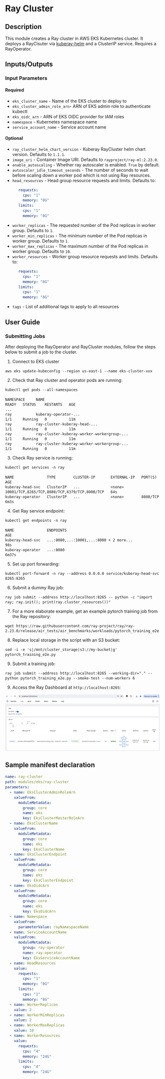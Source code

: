 # Ray Cluster

## Description

This module creates a Ray cluster in AWS EKS Kubernetes cluster. It deploys a RayClsuter via [kuberay-helm](https://github.com/ray-project/kuberay-helm) and a ClusterIP service. Requires a RayOperator.

## Inputs/Outputs

### Input Parameters

#### Required

- `eks_cluster_name` - Name of the EKS cluster to deploy to
- `eks_cluster_admin_role_arn`- ARN of EKS admin role to authenticate kubectl
- `eks_oidc_arn` - ARN of EKS OIDC provider for IAM roles
- `namespace` - Kubernetes namespace name
- `service_account_name` - Service account name

#### Optional

- `ray_cluster_helm_chart_version` - Kuberay RayCluster helm chart version. Defaults to `1.1.1`.
- `image_uri` - Container Image URI. Defaults to `rayproject/ray-ml:2.23.0`.
- `enable_autoscaling` - Whether ray autoscaler is enabled. `True` by default.
- `autoscaler_idle_timeout_seconds` -  The number of seconds to wait before scaling down a worker pod which is not using Ray resources.
- `head_resources` - Head group resource requests and limits. Defaults to:
```yaml
      requests:
        cpu: "1"
        memory: "8G"
      limits:
        cpu: "1"
        memory: "8G"
```
- `worker_replicas` - The requested number of the Pod replicas in worker group. Defaults to `1`.
- `worker_min_replicas` - The minimum number of the Pod replicas in worker group. Defaults to `1`.
- `worker_max_replicas` - The maximum number of the Pod replicas in worker group. Defaults to `10`.
- `worker_resources` - Worker group resource requests and limits. Defaults to:
```yaml
      requests:
        cpu: "1"
        memory: "8G"
      limits:
        cpu: "1"
        memory: "8G"
```
- `tags` - List of additional tags to apply to all resources

## User Guide

### Submitting Jobs

After deploying the RayOperator and RayCluster modules, follow the steps below to submit a job to the cluster.

1. Connect to EKS cluster
```
aws eks update-kubeconfig --region us-east-1 --name eks-cluster-xxx
```

2. Check that Ray cluster and operator pods are running:

```
kubectl get pods --all-namespaces

NAMESPACE     NAME                                                        READY   STATUS    RESTARTS   AGE
...
ray           kuberay-operator-...                                        1/1     Running   0          11m
ray           ray-cluster-kuberay-head-...                                1/1     Running   0          11m
ray           ray-cluster-kuberay-worker-workergroup-...                  1/1     Running   0          11m
ray           ray-cluster-kuberay-worker-workergroup-...                  1/1     Running   0          11m
```

3. Check Ray service is running:

```
kubectl get services -n ray

NAME               TYPE        CLUSTER-IP       EXTERNAL-IP   PORT(S)                                         AGE
kuberay-head-svc   ClusterIP   ...              <none>        10001/TCP,8265/TCP,8080/TCP,6379/TCP,8000/TCP   64s
kuberay-operator   ClusterIP   ...              <none>        8080/TCP                                        6m3s
```

4. Get Ray service endpoint:

```
kubectl get endpoints -n ray

NAME               ENDPOINTS                                                      AGE
kuberay-head-svc   ...:8080,...:10001,...:8000 + 2 more...                        98s
kuberay-operator   ...:8080                                                       6m37s
```

5. Set up port forwarding:

```
kubectl port-forward -n ray --address 0.0.0.0 service/kuberay-head-svc  8265:8265
```

6. Submit a dummy Ray job:
```
ray job submit --address http://localhost:8265 -- python -c "import ray; ray.init(); print(ray.cluster_resources())"
```

7. For a more elaborate example, get an example pytorch training job from the Ray repository:

```
wget https://raw.githubusercontent.com/ray-project/ray/ray-2.23.0/release/air_tests/air_benchmarks/workloads/pytorch_training_e2e.py
```

8. Replace local storage in the script with an S3 bucket:

```
sed -i -e 's|/mnt/cluster_storage|s3://my-bucket|g' pytorch_training_e2e.py
```

9. Submit a training job:

```
ray job submit --address http://localhost:8265 --working-dir="." -- python pytorch_training_e2e.py --smoke-test --num-workers 6

```

9. Access the Ray Dashboard at `http://localhost:8265`:

![Ray Dashboard](docs/_static/ray-dashboard.png "Ray Dashboard")

## Sample manifest declaration

```yaml
name: ray-cluster
path: modules/eks/ray-cluster
parameters:
  - name: EksClusterAdminRoleArn
    valueFrom:
      moduleMetadata:
        group: core
        name: eks
        key: EksClusterMasterRoleArn
  - name: EksClusterName
    valueFrom:
      moduleMetadata:
        group: core
        name: eks
        key: EksClusterName
  - name: EksClusterEndpoint
    valueFrom:
      moduleMetadata:
        group: core
        name: eks
        key: EksClusterEndpoint
  - name: EksOidcArn
    valueFrom:
      moduleMetadata:
        group: core
        name: eks
        key: EksOidcArn
  - name: Namespace
    valueFrom:
      parameterValue: rayNamespaceName
  - name: ServiceAccountName
    valueFrom:
      moduleMetadata:
        group: ray-operator
        name: ray-operator
        key: EksServiceAccountName
  - name: HeadResources
    value:
      requests:
        cpu: "1"
        memory: "8G"
      limits:
        cpu: "1"
        memory: "8G"
  - name: WorkerReplicas
    value: 2
  - name: WorkerMinReplicas
    value: 2
  - name: WorkerMaxReplicas
    value: 10
  - name: WorkerResources
    value:
      requests:
        cpu: "4"
        memory: "24G"
      limits:
        cpu: "4"
        memory: "24G"
```
